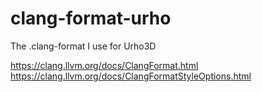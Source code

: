 # clang-format-urho

The .clang-format I use for Urho3D 

https://clang.llvm.org/docs/ClangFormat.html
https://clang.llvm.org/docs/ClangFormatStyleOptions.html
